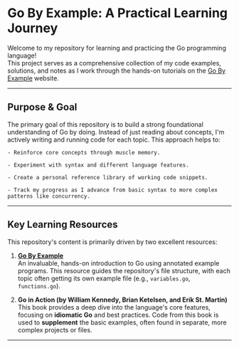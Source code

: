 # Go By Example: A Practical Learning Journey

Welcome to my repository for learning and practicing the Go programming language! <br>
This project serves as a comprehensive collection of my code examples, solutions, and notes as I work through the hands-on tutorials on the [Go By Example](https://gobyexample.com/) website.

---
 
## Purpose & Goal

The primary goal of this repository is to build a strong foundational understanding of Go by doing. 
Instead of just reading about concepts, I'm actively writing and running code for each topic. This approach helps to:

    - Reinforce core concepts through muscle memory.

    - Experiment with syntax and different language features.

    - Create a personal reference library of working code snippets.

    - Track my progress as I advance from basic syntax to more complex patterns like concurrency.

---

## Key Learning Resources

This repository's content is primarily driven by two excellent resources:

1.  **[Go By Example](https://gobyexample.com/)** <br>
    An invaluable, hands-on introduction to Go using annotated example programs. This resource guides the repository's file structure, with each topic often getting its own example file (e.g., `variables.go`, `functions.go`).

2.  **Go in Action (by William Kennedy, Brian Ketelsen, and Erik St. Martin)** <br>
    This book provides a deep dive into the language's core features, focusing on **idiomatic Go** and best practices. Code from this book is used to **supplement** the basic examples, often found in separate, more complex projects or files.

---


